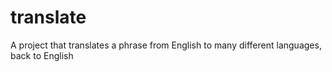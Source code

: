 # translate
A project that translates a phrase from English to many different languages, back to English
